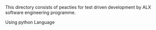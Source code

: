 This directory consists of peacties for test driven development by ALX 
software engineering programme.

Using python Language
